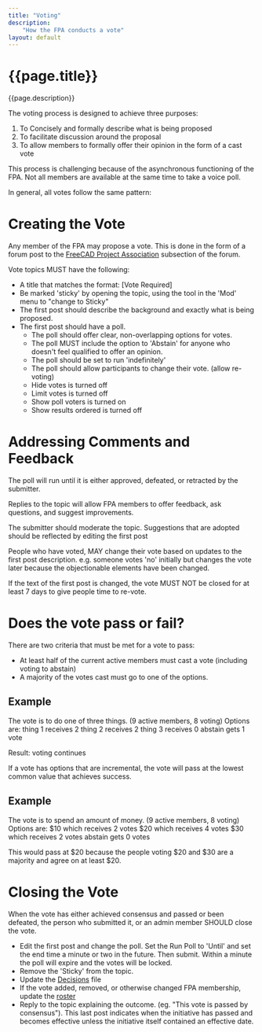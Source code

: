 ```yaml
---
title: "Voting"
description:
    "How the FPA conducts a vote"
layout: default
---
```


# {{page.title}}

{{page.description}}

The voting process is designed to achieve three purposes:

1. To Concisely and formally describe what is being proposed
2. To facilitate discussion around the proposal
3. To allow members to formally offer their opinion in the form of a cast vote

This process is challenging because of the asynchronous functioning of the FPA. 
Not all members are available at the same time to take a voice poll.

In general, all votes follow the same pattern:

# Creating the Vote

Any member of the FPA may propose a vote.  This is done in the form of a forum
post to the [FreeCAD Project Association](https://forum.freecadweb.org/viewforum.php?f=43) subsection of the forum.

Vote topics MUST have the following:

* A title that matches the format:
    [Vote Required] <Summary of the Proposal>
* Be marked 'sticky' by opening the topic, using the tool in the
    'Mod' menu to "change to Sticky"
* The first post should describe the background and exactly what is being proposed.
* The first post should have a poll.
    * The poll should offer clear, non-overlapping options for votes.
    * The poll MUST include the option to 'Abstain' for anyone who doesn't feel qualified to offer an opinion.
    * The poll should be set to run 'indefinitely'
    * The poll should allow participants to change their vote. (allow re-voting)
    * Hide votes is turned off
    * Limit votes is turned off
    * Show poll voters is turned on
    * Show results ordered is turned off

# Addressing Comments and Feedback

The poll will run until it is either approved, defeated, or retracted by the submitter.

Replies to the topic will allow FPA members to offer feedback, ask questions, and
suggest improvements.

The submitter should moderate the topic.  Suggestions that are adopted should be reflected by editing the first post

People who have voted, MAY change their vote based on updates to the first post description. e.g. someone votes 'no' initially but changes the vote later because the objectionable elements have been changed.

If the text of the first post is changed, the vote MUST NOT be closed for at least 7 days to give people time to re-vote.


# Does the vote pass or fail?

There are two criteria that must be met for a vote to pass:
* At least half of the current active members must cast a vote (including voting to abstain)
* A majority of the votes cast must go to one of the options.

## Example
The vote is to do one of three things.  (9 active members, 8 voting)
Options are:
   thing 1 receives 2
   thing 2 receives 2
   thing 3 receives 0
   abstain gets 1 vote

   Result: voting continues


If a vote has options that are incremental, the vote will pass at the lowest common value that achieves success.

## Example
The vote is to spend an amount of money.  (9 active members, 8 voting)
Options are:
   $10 which receives 2 votes
   $20 which receives 4 votes
   $30 which receives 2 votes
   abstain gets 0 votes

This would pass at $20 because the people voting $20 and $30 are a majority and agree on at least $20.



# Closing the Vote

When the vote has either achieved consensus and passed or been defeated, the person who submitted it, or an admin member SHOULD close the vote.

* Edit the first post and change the poll.  Set the Run Poll to  'Until' and set the end time a minute or two in the future.  Then submit.  Within a minute the poll will expire and the votes will be locked.
* Remove the 'Sticky' from the topic.
* Update the [Decisions](../process/decisions) file
* If the vote added, removed, or otherwise changed FPA membership, update the [roster](../people/roster)
* Reply to the topic explaining the outcome.  (eg.  "This vote is passed by consensus"). This last post indicates when the initiative has passed and becomes effective unless the initiative itself contained an effective date.
